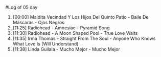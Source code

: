 #Log of 05 day

1. [00:00] Maldita Vecindad Y Los Hijos Del Quinto Patio - Baile De Máscaras - Ojos Negros
1. [11:25] Radiohead - Amnesiac - Pyramid Song
1. [11:30] Radiohead - A Moon Shaped Pool - True Love Waits
1. [11:35] Irma Thomas - Straight From The Soul - Anyone Who Knows What Love Is (Will Understand)
1. [11:38] Linda Guilala - Mucho Mejor - Mucho Mejor
